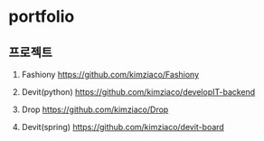 # portfolio
## 프로젝트

1. Fashiony
https://github.com/kimziaco/Fashiony

2. Devit(python)
https://github.com/kimziaco/developIT-backend


3. Drop
https://github.com/kimziaco/Drop


4. Devit(spring)
https://github.com/kimziaco/devit-board

